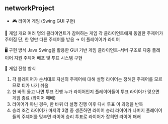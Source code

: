 ## networkProject 

- 🎮 라이어 게임 (Swing GUI 구현)

📝 게임 개요
여러 명의 클라이언트가 참여하는 게임
각 클라이언트에게 동일한 주제어가 주어짐
단, 한 명만 다른 주제어를 받음 → 이 플레이어가 라이어

🖥 구현 방식
Java Swing을 활용한 GUI 기반 게임
클라이언트-서버 구조로 다중 플레이어 지원
주제어 배포 및 투표 시스템 구현

🔄 게임 진행 방식
1. 각 플레이어가 순서대로 자신의 주제어에 대해 설명
  라이어는 정해진 주제어를 모르므로 티가 나기 쉬움
2. 한 바퀴 돌고 나면 투표 진행
  누가 라이어인지 플레이어들이 투표
  라이어가 맞으면 게임 종료 (라이어 패배)
3. 라이어가 아닌 경우, 한 바퀴 더 설명 진행
  이후 다시 투표
  이 과정을 반복
4. 승리 조건
  라이어가 마지막 3명 중 생존하면 라이어 승리
  라이어가 나머지 플레이어들의 주제어를 맞추면 라이어 승리
  투표로 라이어가 잡히면 라이어 패배
